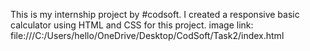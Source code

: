 This is my internship project by #codsoft. I created a responsive basic calculator using HTML and CSS for this project.
image link: file:///C:/Users/hello/OneDrive/Desktop/CodSoft/Task2/index.html
